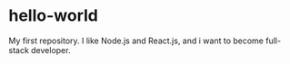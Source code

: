 # hello-world
My first repository.
I like Node.js and React.js, and i want to become full-stack developer.
